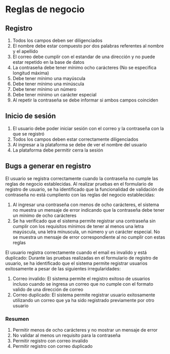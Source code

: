 # Reglas de negocio

## Registro

1. Todos los campos deben ser diligenciados
2. El nombre debe estar compuesto por dos palabras referentes al nombre
y el apellido
3. El correo debe cumplir con el estandar de una dirección y no puede estar repetido
en la base de datos
4. La contraseña debe tener mínimo ocho carácteres (No se especifica longitud máxima)
5. Debe tener mínimo una mayúscula
6. Debe tener mínimo una minúscula
7. Debe tener mínimo un número
8. Debe tener mínimo un carácter especial
9. Al repetir la contraseña se debe informar si ambos campos coinciden

## Inicio de sesión

1. El usuario debe poder iniciar sesión con el correo y la contraseña con la que se registró
2. Todos los campos deben estar correctamente diligenciados
3. Al ingresar a la plataforma se debe de ver el nombre del usuario
4. La plataforma debe permitir cerra la sesión

## Bugs a generar en registro

El usuario se registra correctamente cuando la contraseña no cumple las reglas de negocio
establecidas. Al realizar pruebas en el formulario de registro de usuario, se ha identificado
que la funcionalidad de validación de contraseña no está cumpliento con las reglas del negocio
establecidas:

1. Al ingresar una contraseña con menos de ocho carácteres, el sistema no muestra un mensaje de
error indicando que la contraseña debe tener un mínimo de ocho carácteres
2. Se ha verificado que el sistema permite registrar una contraseña sin cumplir con los requisitos
mínimos de tener al menos una letra mayúscula, una letra mínuscula, un número y un carácter especial.
No se muestra un mensaje de error correspondiente al no cumplir con estas reglas

El usuario registra correctamente cuando el email es invalido y está duplicado: Durante las pruebas
realizadas en el formulario de registro de usuario, se ha identificado que el sistema permite registrar
usuarios exitosamente a pesar de las siguientes irregularidades:

1. Correo invalido: El sistema permite el registro exitoso de usuarios incluso cuando se ingresa un
correo que no cumple con el formato valido de una dirección de correo
2. Correo duplicado: El sistema permite registrar usuario exitosamente utilizando un correo que ya ha
sido registrado previamente por otro usuario

### Resumen

1. Permitir menos de ocho carácteres y no mostrar un mensaje de error
2. No validar al menos un requisito para la contraseña
3. Permitir registro con correo invalido
4. Permitir registro con correo duplicado
